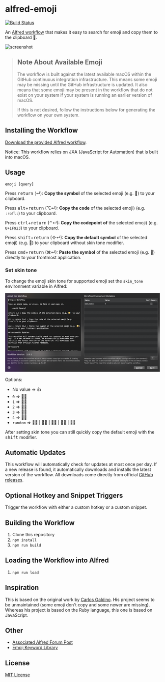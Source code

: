 # alfred-emoji

[![Build Status](https://travis-ci.org/jsumners/alfred-emoji.svg?branch=master)](https://travis-ci.org/jsumners/alfred-emoji)

An [Alfred workflow][alfred] that makes it easy to search for emoji and copy
them to the clipboard 🤘.

![screenshot](images/screenshot.png)

> ## Note About Available Emoji
>
> The workflow is built against the latest available macOS within the GitHub
> continuous integration infrastructure. This means some emoji may be missing
> until the GitHub infrastructure is updated. It also means that some emoji
> may be present in the workflow that do not exist on your system if your
> system is running an earlier version of macOS.
>
> If this is not desired, follow the instructions below for generating the
> workflow on your own system.

## Installing the Workflow

[Download the provided Alfred workflow][releases].

Notice: This workflow relies on JXA (JavaScript for Automation) that is built
into macOS.

## Usage

```
emoji [query]
```

Press <kbd>return</kbd> (↵): **Copy the symbol** of the selected emoji (e.g. 🤣) to
your clipboard.

Press <kbd>alt</kbd>+<kbd>return</kbd> (⌥↵): **Copy the code** of the selected emoji)
(e.g. `:rofl:`) to your clipboard.

Press <kbd>ctrl</kbd>+<kbd>return</kbd> (⌃↵): **Copy the codepoint** **of** the selected emoji)
(e.g. `U+1F923`) to your clipboard.

Press <kbd>shift</kbd>+<kbd>return</kbd> (⇧↵): **Copy the default symbol** of the selected emoji)
(e.g. 🤣) to your clipboard without skin tone modifier.

Press <kbd>cmd</kbd>+<kbd>return</kbd> (⌘↵): **Paste the symbol** of the selected
emoji (e.g. 🤣) directly to your frontmost application.

### Set skin tone

To change the emoji skin tone for supported emoji set the `skin_tone` environment variable in Alfred:

![screenshot skin tone settings](images/screenshot-skin-tone-setting.png)

Options:
- No value => 👍
- `0` => 👍🏻
- `1` => 👍🏼
- `2` => 👍🏽
- `3` => 👍🏾
- `4` => 👍🏿
- `random` => 👍🏻 | 👍🏼 | 👍🏽 | 👍🏾 | 👍🏿

After setting skin tone you can still quickly copy the default emoji with the <kbd>shift</kbd> modifier.

## Automatic Updates

This workflow will automatically check for updates at most once per day. If a
new release is found, it automatically downloads and installs the latest
version of the workflow. All downloads come directly from official [GitHub
releases][releases].

## Optional Hotkey and Snippet Triggers

Trigger the workflow with either a custom hotkey or a custom snippet.

## Building the Workflow

1. Clone this repository
2. `npm install`
3. `npm run build`

## Loading the Workflow into Alfred

1. `npm run load`

## Inspiration

This is based on the original work by [Carlos Galdino][carlos]. His project
seems to be unmaintained (some emoji don't copy and some newer are missing).
Whereas his project is based on the Ruby language, this one is based on
JavaScript.

## Other

* [Associated Alfred Forum Post][alfredforum]
* [Emoji Keyword Library][emojilib]

## License

[MIT License](http://jsumners.mit-license.org/)

[alfred]: https://alfredapp.com/
[carlos]: https://github.com/carlosgaldino/alfred-emoji-workflow/
[releases]: https://github.com/jsumners/alfred-emoji/releases
[alfredforum]: https://www.alfredforum.com/topic/11126-alfred-emoji-search-emojis-by-name-or-keyword/
[emojilib]: https://github.com/muan/emojilib
